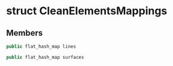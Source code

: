 # struct CleanElementsMappings


## Members

```cpp
public flat_hash_map lines

```

```cpp
public flat_hash_map surfaces

```



